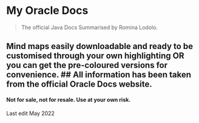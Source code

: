 # My Oracle Docs 

> The official Java Docs Summarised by Romina Lodolo. 

## Mind maps easily downloadable and ready to be customised through your own highlighting OR you can get the pre-coloured versions for convenience. ## All information has been taken from the official Oracle Docs website. 

#### Not for sale, not for resale. Use at your own risk. 
 
 Last edit May 2022
